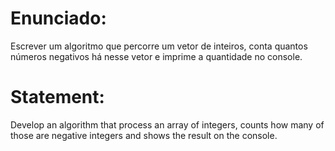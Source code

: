 # Enunciado:

Escrever um algoritmo que percorre um vetor de inteiros, conta quantos números negativos há nesse vetor
e imprime a quantidade no console.

# Statement:

Develop an algorithm that process an array of integers, counts how many of those are negative integers and shows the result on the console.